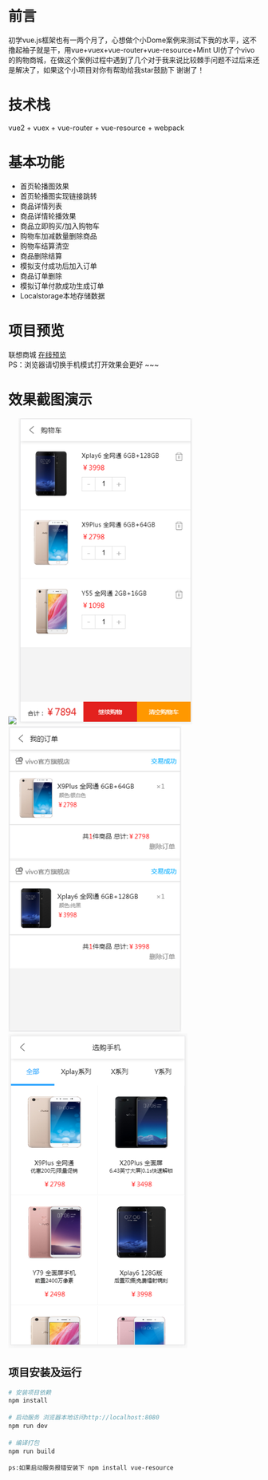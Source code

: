 

# 前言
初学vue.js框架也有一两个月了，心想做个小Dome案例来测试下我的水平，这不撸起袖子就是干，用vue+vuex+vue-router+vue-resource+Mint UI仿了个vivo的购物商城，在做这个案例过程中遇到了几个对于我来说比较棘手问题不过后来还是解决了，如果这个小项目对你有帮助给我star鼓励下 谢谢了！

# 技术栈
vue2 + vuex + vue-router + vue-resource + webpack 

# 基本功能
* 首页轮播图效果
* 首页轮播图实现链接跳转
* 商品详情列表
* 商品详情轮播效果
* 商品立即购买/加入购物车
* 购物车加减数量删除商品
* 购物车结算清空
* 商品删除结算
* 模拟支付成功后加入订单
* 商品订单删除
* 模拟订单付款成功生成订单
* Localstorage本地存储数据




# 项目预览
联想商城  [在线预览](www.fangwenkang.xyz/#/ "在线预览")<br>
PS：浏览器请切换手机模式打开效果会更好 ~~~


# 效果截图演示

![](https://github.com/Mynameisfwk/vivo-shop/blob/master/static/lowSource/1.0.gif)
![](https://github.com/Mynameisfwk/vivo-shop/blob/master/static/lowSource/2.0.png)
![](https://github.com/Mynameisfwk/vivo-shop/blob/master/static/lowSource/3.0.png)
![](https://github.com/Mynameisfwk/vivo-shop/blob/master/static/lowSource/4.0.png)

## 项目安装及运行

``` bash
# 安装项目依赖
npm install

# 启动服务 浏览器本地访问http://localhost:8080
npm run dev

# 编译打包
npm run build

ps:如果启动服务报错安装下 npm install vue-resource

```



